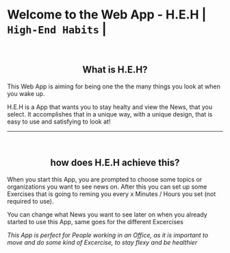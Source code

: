 <h1>Welcome to the Web App - H.E.H | <code>High-End Habits</code> |</h1>

<br>

<h2 style="text-align: center;">What is H.E.H?</h2>

This Web App is aiming for being one the the many things you look at when you wake up.

H.E.H is a App that wants you to stay healty and view the News, that you select. It accomplishes that in a unique way, with a unique design, that is easy to use and satisfying to look at!

---
<br>
<h2 style="text-align: center;">how does H.E.H achieve this?</h2>

When you start this App, you are prompted to choose some topics or organizations you want to see news on.
After this you can set up some Exercises that is going to reming you every x Minutes / Hours you set (not required to use).

You can change what News you want to see later on when you already started to use this App, same goes for the different Excercises

<i>This App is perfect for People working in an Office, as it is important to move and do some kind of Excercise, to stay flexy and be healthier</i>
